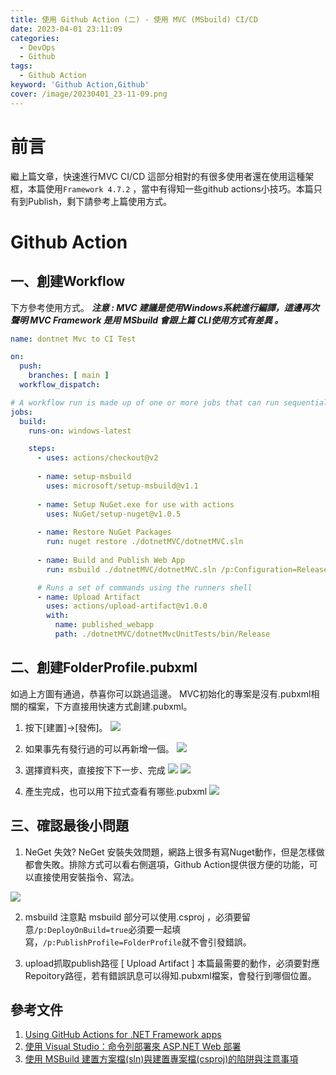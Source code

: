 ```yaml
---
title: 使用 Github Action (二) - 使用 MVC (MSbuild) CI/CD
date: 2023-04-01 23:11:09
categories: 
  - DevOps
  - Github
tags: 
  - Github Action
keyword: 'Github Action,Github'
cover: /image/20230401_23-11-09.png
---
```

# 前言
繼上篇文章，快速進行MVC CI/CD 這部分相對的有很多使用者還在使用這種架框，本篇使用```Framework 4.7.2``` ，當中有得知一些github actions小技巧。本篇只有到Publish，剩下請參考上篇使用方式。

# Github Action
## 一、創建Workflow
下方參考使用方式。
***注意 : MVC 建議是使用Windows系統進行編譯，這邊再次聲明 MVC Framework 是用 MSbuild 會跟上篇 CLI使用方式有差異 。***

```yml
name: dontnet Mvc to CI Test

on:
  push:
    branches: [ main ]
  workflow_dispatch:

# A workflow run is made up of one or more jobs that can run sequentially or in parallel
jobs:
  build:
    runs-on: windows-latest

    steps:
      - uses: actions/checkout@v2
               
      - name: setup-msbuild
        uses: microsoft/setup-msbuild@v1.1
      
      - name: Setup NuGet.exe for use with actions
        uses: NuGet/setup-nuget@v1.0.5
      
      - name: Restore NuGet Packages
        run: nuget restore ./dotnetMVC/dotnetMVC.sln
      
      - name: Build and Publish Web App
        run: msbuild ./dotnetMVC/dotnetMVC.sln /p:Configuration=Release /p:DeployOnBuild=true /p:PublishProfile=FolderProfile

      # Runs a set of commands using the runners shell
      - name: Upload Artifact
        uses: actions/upload-artifact@v1.0.0
        with:
          name: published_webapp
          path: ./dotnetMVC/dotnetMvcUnitTests/bin/Release
```

## 二、創建FolderProfile.pubxml
如過上方圖有通過，恭喜你可以跳過這邊。
MVC初始化的專案是沒有.pubxml相關的檔案，下方直接用快速方式創建.pubxml。

1. 按下[建置]->[發佈]。
![](/img/GitHub/action/2-01.png)

2. 如果事先有發行過的可以再新增一個。
![](/img/GitHub/action/2-02.png)

3. 選擇資料夾，直接按下下一步、完成
![](/img/GitHub/action/2-03.png)
![](/img/GitHub/action/2-04.png)

4. 產生完成，也可以用下拉式查看有哪些.pubxml
![](/img/GitHub/action/2-05.png)

## 三、確認最後小問題
1. NeGet 失效?
NeGet 安裝失效問題，網路上很多有寫Nuget動作，但是怎樣做都會失敗。排除方式可以看右側選項，Github Action提供很方便的功能，可以直接使用安裝指令、寫法。
  
![](/img/GitHub/action/2-06.png)

2. msbuild 注意點
msbuild 部分可以使用.csproj ，必須要留意```/p:DeployOnBuild=true```必須要一起填寫，```/p:PublishProfile=FolderProfile```就不會引發錯誤。

3. upload抓取publish路徑
[ Upload Artifact ] 本篇最需要的動作，必須要對應Repoitory路徑，若有錯誤訊息可以得知.pubxml檔案，會發行到哪個位置。

## 參考文件
1. [Using GitHub Actions for .NET Framework apps](https://timheuer.com/blog/building-net-framework-apps-using-github-actions/)
2. [使用 Visual Studio：命令列部署來 ASP.NET Web 部署](https://docs.microsoft.com/zh-tw/aspnet/web-forms/overview/deployment/visual-studio-web-deployment/command-line-deployment)
3. [使用 MSBuild 建置方案檔(sln)與建置專案檔(csproj)的陷阱與注意事項](https://blog.miniasp.com/post/2021/08/28/Build-Solution-or-Csproj-using-MSBuild)

